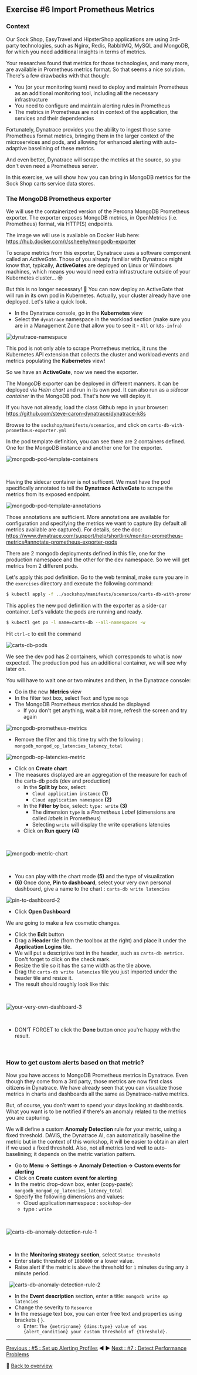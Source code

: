 ## Exercise #6 Import Prometheus Metrics

### Context

Our Sock Shop, EasyTravel and HipsterShop applications are using 3rd-party technologies, such as Nginx, Redis, RabbitMQ, MySQL and MongoDB, for which you need additional insights in terms of metrics.

Your researches found that metrics for those technologies, and many more, are available in Prometheus metrics format. So that seems a nice solution. There's a few drawbacks with that though: 

- You (or your monitoring team) need to deploy and maintain Prometheus as an additional monitoring tool, including all the necessary infrastructure
- You need to configure and maintain alerting rules in Prometheus 
- The metrics in Prometheus are not in context of the application, the services and their dependencies

Fortunately, Dynatrace provides you the ability to ingest those same Prometheus format metrics, bringing them in the larger context of the microservices and pods, and allowing for enhanced alerting with auto-adaptive baselining of these metrics.

And even better, Dynatrace will scrape the metrics at the source, so you don't even need a Prometheus server. 

In this exercise, we will show how you can bring in MongoDB metrics for the Sock Shop carts service data stores.

### The MongoDB Prometheus exporter

We will use the containerized version of the Percona MongoDB Prometheus exporter. The exporter exposes MongoDB metrics, in OpenMetrics (i.e. Prometheus) format, via HTTP(S) endpoints.

The image we will use is available on Docker Hub here: https://hub.docker.com/r/ssheehy/mongodb-exporter 

To scrape metrics from this exporter, Dynatrace uses a software component called an <i>ActiveGate</i>. Those of you already familiar with Dynatrace might know that, typically, <b>ActiveGates</b> are deployed on Linux or Windows machines, which means you would need extra infrastructure outside of your Kubernetes cluster... :unamused: 

But this is no longer necessary! :metal: You can now deploy an ActiveGate that will run in its own pod in Kubernetes. Actually, your cluster already have one deployed. Let's take a quick look.

- In the Dynatrace console, go in the <b>Kubernetes</b> view
- Select the `dynatrace` namespace in the workload section (make sure you are in a Management Zone that allow you to see it - `All` or `k8s-infra`)

![dynatrace-namespace](../../assets/images/dynatrace-namespace.png)

This pod is not only able to scrape Prometheus metrics, it runs the Kubernetes API extension that collects the cluster and workload events and metrics populating the <b>Kubernetes</b> view! 

So we have an <b>ActiveGate</b>, now we need the exporter.

The MongoDB exporter can be deployed in different manners. It can be deployed via <i>Helm chart</i> and run in its own pod. It can also run as a <i>sidecar container</i> in the MongoDB pod. That's how we will deploy it.

If you have not already, load the class Github repo in your browser: https://github.com/steve-caron-dynatrace/dynatrace-k8s 

Browse to the `sockshop/manifests/scenarios`, and click on `carts-db-with-prometheus-exporter.yml`

In the pod template definition, you can see there are 2 containers defined. One for the MongoDB instance and another one for the exporter.

![mongodb-pod-template-containers](../../assets/images/mongodb-pod-template-containers.png)

&nbsp;

Having the sidecar container is not sufficent. We must have the pod specifically annotated to tell the <b>Dynatrace ActiveGate</b> to scrape the metrics from its exposed endpoint.

![mongodb-pod-template-annotations](../../assets/images/mongodb-pod-template-annotations.png)

Those annotations are sufficient. More annotations are available for configuration and specifying the metrics we want to capture (by default all metrics available are captured). For details, see the doc: https://www.dynatrace.com/support/help/shortlink/monitor-prometheus-metrics#annotate-prometheus-exporter-pods 

There are 2 mongodb deployments defined in this file, one for the production namespace and the other for the dev namespace. So we will get metrics from 2 different pods.

Let's apply this pod definition. Go to the web terminal, make sure you are in the `exercises` directory and execute the following command:

```sh
$ kubectl apply -f ../sockshop/manifests/scenarios/carts-db-with-prometheus-exporter.yml
```
This applies the new pod definition with the exporter as a side-car container. Let's validate the pods are running and ready.

```sh
$ kubectl get po -l name=carts-db --all-namespaces -w
```
Hit `ctrl-c` to exit the command

![carts-db-pods](../../assets/images/carts-db-pods.png)

We see the dev pod has 2 containers, which corresponds to what is now expected. The production pod has an additional container, we will see why later on.

You will have to wait one or two minutes and then, in the Dynatrace console:

- Go in the new <b>Metrics</b> view
- In the filter text box, select `Text` and type `mongo`
- The MongoDB Prometheus metrics should be displayed
  - If you don't get anything, wait a bit more, refresh the screen and try again

![mongodb-prometheus-metrics](../../assets/images/mongodb-prometheus-metrics.png) 

- Remove the filter and this time try with the following : `mongodb_mongod_op_latencies_latency_total`

![mongodb-op-latencies-metric](../../assets/images/mongodb-op-latencies-metric.png)

- Click on <b>Create chart</b>
- The measures displayed are an aggregation of the measure for each of the carts-db pods (dev and production)
  - In the <b>Split by</b> box, select:
    - `Cloud application instance` <b>(1)</b>
    - `Cloud application namespace` <b>(2)</b>
  - In the <b>Filter by</b> box, select: `type: write` <b>(3)</b>
    - The dimension `type` is a <i>Prometheus Label</i> (dimensions are called <i>labels</i> in Prometheus)
    - Selecting `write` will display the write operations latencies
  - Click on <b>Run query</b> <b>(4)</b>

&nbsp;

![mongodb-metric-chart](../../assets/images/mongodb-metric-chart.png)

&nbsp;

- You can play with the chart mode <b>(5)</b> and the type of visualization
- <b>(6)</b> Once done, <b>Pin to dashboard</b>, select your very own personal dashboard, give a name to the chart : `carts-db write latencies`

![pin-to-dashboard-2](../../assets/images/pin-to-dashboard-2.png)

- Click <b>Open Dashboard</b>

We are going to make a few cosmetic changes.

- Click the <b>Edit</b> button
- Drag a <b>Header</b> tile (from the toolbox at the right) and place it under the <b>Application Logins</b> tile.
- We will put a descriptive text in the header, such as `carts-db metrics`. Don't forget to click on the check mark.
- Resize the tile so it has the same width as the tile above.
- Drag the `carts-db write latencies` tile you just imported under the header tile and resize it.
- The result should roughly look like this:

&nbsp;

![your-very-own-dashboard-3](../../assets/images/your-very-own-dashboard-3.png)

&nbsp;

- DON'T FORGET to click the <b>Done</b> button once you're happy with the result.

&nbsp;

### How to get custom alerts based on that metric?

Now you have access to MongoDB Prometheus metrics in Dynatrace. Even though they come from a 3rd party, those metrics are now first class citizens in Dynatrace. We have already seen that you can visualize those metrics in charts and dashboards all the same as Dynatrace-native metrics.

But, of course, you don't want to spend your days looking at dashboards. What you want is to be notified if there's an anomaly related to the metrics you are capturing.

We will define a custom <b>Anomaly Detection</b> rule for your metric, using a fixed threshold. DAVIS, the Dynatrace AI, can automatically baseline the metric but in the context of this workshop, it will be easier to obtain an alert if we used a fixed threshold. Also, not all metrics lend well to auto-baselining; it depends on the metric variation pattern.

- Go to <b>Menu -> Settings -> Anomaly Detection -> Custom events for alerting</b>
- Click on <b>Create custom event for alerting</b>
- In the metric drop-down box, enter (copy-paste): `mongodb_mongod_op_latencies_latency_total`
- Specify the following dimensions and values:
  - Cloud application namespace : `sockshop-dev`
  - type : `write`

&nbsp;

![carts-db-anomaly-detection-rule-1](../../assets/images/carts-db-anomaly-detection-rule-1.png)

&nbsp;

- In the <b>Monitoring strategy section</b>, select `Static threshold`
- Enter static threshold of `1000000` or a lower value.
- Raise alert if the metric is `above` the threshold for `1` minutes during any `3` minute period.

&nbsp;
![carts-db-anomaly-detection-rule-2](../../assets/images/carts-db-anomaly-detection-rule-2.png)
&nbsp;

- In the <b>Event description</b> section, enter a title: `mongodb write op latencies`
- Change the severity to `Resource`
- In the message text box, you can enter free text and properties using brackets { }.
  - Enter: `The {metricname} {dims:type} value of was {alert_condition} your custom threshold of {threshold}.` 

---

[Previous : #5 : Set up Alerting Profiles](../05_Set_up_Alerting_Profiles/README.md) :arrow_backward: :arrow_forward: [Next : #7 : Detect Performance Problems](../07_Detect_Problems/README.md)

:arrow_up_small: [Back to overview](../README.md)
